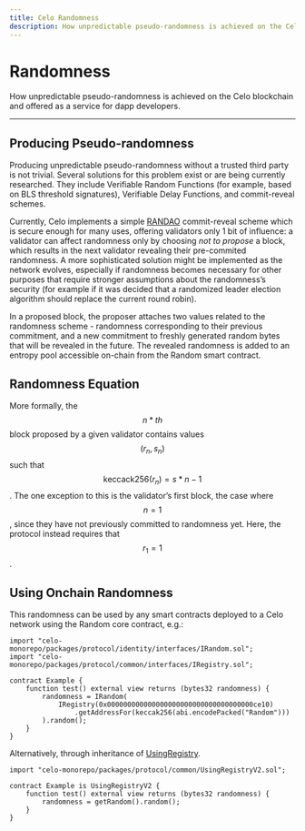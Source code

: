 ```yaml
---
title: Celo Randomness
description: How unpredictable pseudo-randomness is achieved on the Celo blockchain.
---
```

# Randomness

How unpredictable pseudo-randomness is achieved on the Celo blockchain and offered as a service for dapp developers.

___

## Producing Pseudo-randomness

Producing unpredictable pseudo-randomness without a trusted third party is not trivial. Several solutions for this problem exist or are being currently researched. They include Verifiable Random Functions \(for example, based on BLS threshold signatures\), Verifiable Delay Functions, and commit-reveal schemes. 

Currently, Celo implements a simple [RANDAO](https://eth2book.info/altair/part2/building_blocks/randomness#the-randao) commit-reveal scheme which is secure enough for many uses, offering validators only 1 bit of influence: a validator can affect randomness only by choosing *not to propose* a block, which results in the next validator revealing their pre-commited randomness. A more sophisticated solution might be implemented as the network evolves, especially if randomness becomes necessary for other purposes that require stronger assumptions about the randomness’s security \(for example if it was decided that a randomized leader election algorithm should replace the current round robin\).

In a proposed block, the proposer attaches two values related to the randomness scheme - randomness corresponding to their previous commitment, and a new commitment to freshly generated random bytes that will be revealed in the future. The revealed randomness is added to an entropy pool accessible on-chain from the Random smart contract.

## Randomness Equation

More formally, the $$n*{th}$$ block proposed by a given validator contains values $$(r_n, s_n)$$ such that $$\text{keccack256}(r_n) = s*{n-1}$$. The one exception to this is the validator’s first block, the case where $$n = 1$$, since they have not previously committed to randomness yet. Here, the protocol instead requires that $$r_1 = 1$$.

## Using Onchain Randomness

This randomness can be used by any smart contracts deployed to a Celo network using the Random core contract, e.g.:

```solidity
import "celo-monorepo/packages/protocol/identity/interfaces/IRandom.sol";
import "celo-monorepo/packages/protocol/common/interfaces/IRegistry.sol";

contract Example {
    function test() external view returns (bytes32 randomness) {
        randomness = IRandom(
            IRegistry(0x000000000000000000000000000000000000ce10)
                .getAddressFor(keccak256(abi.encodePacked("Random")))
        ).random();
    }
}
```

Alternatively, through inheritance of [UsingRegistry](https://github.com/celo-org/celo-monorepo/blob/master/packages/protocol/contracts/common/UsingRegistry.sol).

```solidity
import "celo-monorepo/packages/protocol/common/UsingRegistryV2.sol";

contract Example is UsingRegistryV2 {
    function test() external view returns (bytes32 randomness) {
        randomness = getRandom().random();
    }
}
```
